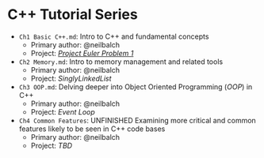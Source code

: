 # C++ Tutorial Series

- `Ch1 Basic C++.md`: Intro to C++ and fundamental concepts
  - Primary author: @neilbalch
  - Project: [*Project Euler Problem 1*](https://projecteuler.net/problem=1)
- `Ch2 Memory.md`: Intro to memory management and related tools
  - Primary author: @neilbalch
  - Project: *SinglyLinkedList*
- `Ch3 OOP.md`: Delving deeper into Object Oriented Programming (*OOP*) in C++
  - Primary author: @neilbalch
  - Project: *Event Loop*
- `Ch4 Common Features`: UNFINISHED Examining more critical and common features likely to be seen in C++ code bases
  - Primary author: @neilbalch
  - Project: *TBD*